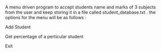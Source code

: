 A menu driven program to accept students name and marks of 3 subjects from the user and keep storing it in a file called student_database.txt . the options for the menu will be as follows :

Add Student

Get percentage of a perticular student

Exit
